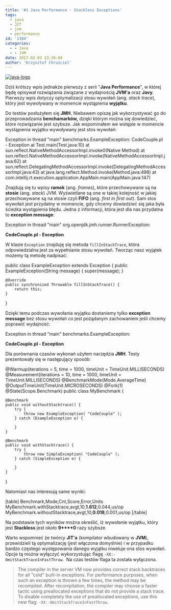 ```yaml
---
title: '#1 Java Performance - Stackless Exceptions'
tags:
  - java
  - JIT
  - jvm
  - performance
id: '1384'
categories:
  - - Java
  - - JVM
date: 2017-02-03 13:39:04
author: 'Krzysztof Chruściel'
---
```


[![java-logo](http://codecouple.pl/wp-content/uploads/2017/02/java-logo.png)](http://codecouple.pl/wp-content/uploads/2017/02/java-logo.png)

Dziś krótszy wpis jednakże pierwszy z serii "**Java Performance**", w której będę opisywał rozwiązania związane z wydajnością **JVM'a** oraz **Javy**. Pierwszy wpis dotyczy optymalizacji stosu wywołań (ang. _stack trace_), który jest wywoływany w momencie wystąpienia **wyjątku**.
<!-- more -->
Do testów posłużyłem się **JMH.** Niebawem opiszę jak wykorzystywać go do przeprowadzania **benchamarków,** dzięki którym można się dowiedzieć, które rozwiązanie jest szybsze. Jak wspominałem we wstępie w momencie wystąpienia wyjątku wywoływany jest stos wywołań:

Exception in thread "main" benchmarks.ExampleException: CodeCouple.pl - Exception
 at Test.main(Test.java:10)
 at sun.reflect.NativeMethodAccessorImpl.invoke0(Native Method)
 at sun.reflect.NativeMethodAccessorImpl.invoke(NativeMethodAccessorImpl.java:62)
 at sun.reflect.DelegatingMethodAccessorImpl.invoke(DelegatingMethodAccessorImpl.java:43)
 at java.lang.reflect.Method.invoke(Method.java:498)
 at com.intellij.rt.execution.application.AppMain.main(AppMain.java:147)

Znajdują się tu wpisy **ramek** (ang. _frames_), które przechowywane są na **stosie** (ang. _stack_) JVM. Wyświetlane są one w takiej kolejność w jakiej przechowywane są na stosie czyli **FIFO** (ang. _first in first out_). Sam stos wywołań jest przydatny w momencie, gdy chcemy dowiedzieć się jaka była ścieżka wystąpienia błędu. Jedna z informacji, która jest dla nas przydatna to **exception message**:

Exception in thread "main" org.openjdk.jmh.runner.RunnerException:

**CodeCouple.pl - Exception**

W klasie `Exception` znajduję się metoda `fillInStackTrace`, która odpowiedzialna jest za wypełnianie stosu wywołań. Tworząc nasz wyjątek możemy tą metodę nadpisać:

public class ExampleException extends Exception {
    public ExampleException(String message) {
        super(message);
    }

    @Override
    public synchronized Throwable fillInStackTrace() {
        return this;
    }
}

Dzięki temu podczas wywołania wyjątku dostaniemy tylko **exception** **message** bez stosu wywołań co jest pożądanym zachowaniem jeśli chcemy poprawić wydajność:

Exception in thread "main" benchmarks.ExampleException:

**CodeCouple.pl - Exception**

Dla porównania czasów wykonań użyłem narzędzia **JMH**. Testy prezentowały się w następujący sposób:

@Warmup(iterations = 5, time = 1000, timeUnit = TimeUnit.MILLISECONDS)
@Measurement(iterations = 10, time = 1000, timeUnit = TimeUnit.MILLISECONDS)
@BenchmarkMode(Mode.AverageTime)
@OutputTimeUnit(TimeUnit.MICROSECONDS)
@Fork(1)
@State(Scope.Benchmark)
public class MyBenchmark {

    @Benchmark
    public void withoutStacktrace() {
        try {
            throw new ExampleException( "CodeCouple" );
        } catch (ExampleException e) {

        }
    }

    @Benchmark
    public void withStacktrace() {
        try {
            throw new SimpleException( "CodeCouple" );
        } catch (SimpleException e) {

        }
    }
}

Natomiast nas interesują same wyniki:

\[table\] Benchmark,Mode,Cnt,Score,Error,Units MyBenchmark.withStacktrace,avgt,10,**1.612**,0.044,us/op MyBenchmark.withoutStacktrace,avgt,10,**0.018**,0.001,us/op \[/table\]

Na podstawie tych wyników można określić, iż wywołanie wyjątku, który jest **Stackless** jest około **9****0** razy szybsze.

Warto wspomnieć że twórcy **JIT'a** (kompilator wbudowany w **JVM**), przewidzieli tą optymalizację (jest włączona domyślnie) i w przypadku bardzo częstego występowania danego wyjątku niweluje ona stos wywołań. Opcje tą można wyłączyć wykorzystując flagę `-XX:-OmitStackTraceInFastThrow`.  Na czas testów flaga ta została wyłączona.

> The compiler in the server VM now provides correct stack backtraces for all "cold" built-in exceptions. For performance purposes, when such an exception is thrown a few times, the method may be recompiled. After recompilation, the compiler may choose a faster tactic using preallocated exceptions that do not provide a stack trace. To disable completely the use of preallocated exceptions, use this new flag: `-XX:-OmitStackTraceInFastThrow`.